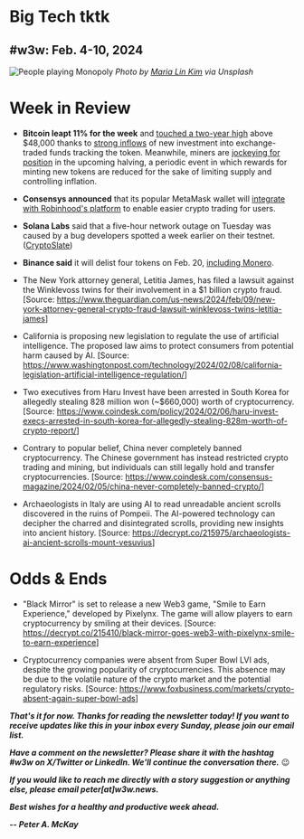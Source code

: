 # Big Tech tktk
## #w3w: Feb. 4-10, 2024

![People playing Monopoly](https://images.unsplash.com/photo-1640461470346-c8b56497850a)
*Photo by [Maria Lin Kim](https://unsplash.com/@mrsmaria) via Unsplash*

<!--

Lead item. ~450 words. Riff on absence of Big Tech in crypto and why it matters.

- Big Tech's absence is an unsung killer feature of web3

- Big Tech's absence is mostly a blessing in crypto, but also has some downsides. There is less attention paid.

- Crypto offers better investment returns than Big Tech, but less of a cultural footprint among users.

- It's an underrated achievement of crypto that it's grown into a multitrillion-dollar industry with minimal involvement by Big Tech.

-->

# Week in Review

- **Bitcoin leapt 11% for the week** and [touched a two-year high](https://www.investors.com/news/bitcoin-price-above-47000-bitcoin-etf-launch-crypto-prices-rally/) above $48,000 thanks to [strong inflows](https://www.msn.com/en-us/money/markets/bitcoin-tastes-48-000-as-ethereum-and-avalanche-follow-led-by-record-etf-asset-inflows-the-week-in-retrospect/ar-BB1i4Wu1) of new investment into exchange-traded funds tracking the token. Meanwhile, miners are [jockeying for position](https://decrypt.co/216101/bitcoin-halving-nears-and-btc-miner-cleanspark-is-preparing-for-lower-fees) in the upcoming halving, a periodic event in which rewards for minting new tokens are reduced for the sake of limiting supply and controlling inflation.

- **Consensys announced** that its popular MetaMask wallet will [integrate with Robinhood's platform](https://finance.yahoo.com/news/metamask-robinhood-connect-integrate-easier-150000873.html) to enable easier crypto trading for users.

- **Solana Labs** said that a five-hour network outage on Tuesday was caused by a bug developers spotted a week earlier on their testnet. ([CryptoSlate](https://cryptoslate.com/solana-outage-was-caused-by-infinite-loop-bug-previously-seen-on-devnet/))

- **Binance said** it will delist four tokens on Feb. 20, [including Monero](https://decrypt.co/215981/monero-binance-delists-xmr).

- The New York attorney general, Letitia James, has filed a lawsuit against the Winklevoss twins for their involvement in a $1 billion crypto fraud. [Source: <https://www.theguardian.com/us-news/2024/feb/09/new-york-attorney-general-crypto-fraud-lawsuit-winklevoss-twins-letitia-james>]

- California is proposing new legislation to regulate the use of artificial intelligence. The proposed law aims to protect consumers from potential harm caused by AI. [Source: <https://www.washingtonpost.com/technology/2024/02/08/california-legislation-artificial-intelligence-regulation/>]

- Two executives from Haru Invest have been arrested in South Korea for allegedly stealing 828 million won (~$660,000) worth of cryptocurrency. [Source: <https://www.coindesk.com/policy/2024/02/06/haru-invest-execs-arrested-in-south-korea-for-allegedly-stealing-828m-worth-of-crypto-report/>]

- Contrary to popular belief, China never completely banned cryptocurrency. The Chinese government has instead restricted crypto trading and mining, but individuals can still legally hold and transfer cryptocurrencies. [Source: <https://www.coindesk.com/consensus-magazine/2024/02/05/china-never-completely-banned-crypto/>]

- Archaeologists in Italy are using AI to read unreadable ancient scrolls discovered in the ruins of Pompeii. The AI-powered technology can decipher the charred and disintegrated scrolls, providing new insights into ancient history. [Source: <https://decrypt.co/215975/archaeologists-ai-ancient-scrolls-mount-vesuvius>]

# Odds & Ends


- "Black Mirror" is set to release a new Web3 game, "Smile to Earn Experience," developed by Pixelynx. The game will allow players to earn cryptocurrency by smiling at their devices. [Source: <https://decrypt.co/215410/black-mirror-goes-web3-with-pixelynx-smile-to-earn-experience>]

- Cryptocurrency companies were absent from Super Bowl LVI ads, despite the growing popularity of cryptocurrencies. This absence may be due to the volatile nature of the crypto market and the potential regulatory risks. [Source: <https://www.foxbusiness.com/markets/crypto-absent-again-super-bowl-ads>]


_**That's it for now. Thanks for reading the newsletter today! If you want to receive updates like this in your inbox every Sunday, please join our email list.**_

_**Have a comment on the newsletter? Please share it with the hashtag #w3w on X/Twitter or LinkedIn. We'll continue the conversation there.**_ 😉

_**If you would like to reach me directly with a story suggestion or anything else, please email peter[at]w3w.news.**_

<!--Move this content to standing editorial policy page on the website.     _**Note: #Web3Weekly content is intended for journalistic purposes only, not as investment advice. Always [DYOR](https://www.urbandictionary.com/define.php?term=DYOR) and consult appropriate financial professionals before making investment decisions.**_ -->

_**Best wishes for a healthy and productive week ahead.**_  

_**-- Peter A. McKay**_  

